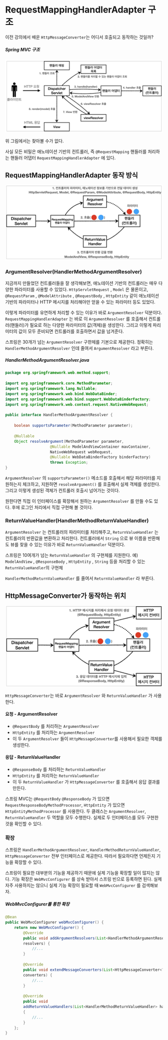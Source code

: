 # RequestMappingHandlerAdapter 구조

이전 강의에서 배운 `HttpMessageConverter`는 어디서 호출되고 동작하는 것일까?

##### Spring MVC 구조
![](스크린샷%202022-06-04%20오후%2010.40.03.png)

위 그림에서는 찾아볼 수가 없다.

사실 모든 비밀은 애노테이션 기반의 컨트롤러, 즉 `@RequestMapping` 핸들러를 처리하는 핸들러 어댑터 `RequestMappingHandlerAdapter` 에 있다.

## RequestMappingHandlerAdapter 동작 방식
![](스크린샷%202022-06-14%20오후%2010.40.45.png)

### ArgumentResolver(HandlerMethodArgumentResolver)
지금까지 만들었던 컨트롤러들을 잘 생각해보면, 애노테이션 기반의 컨트롤러는 매우 다양한 파라미터를 사용할 수 있었다. `HttpServletRequest` , `Model` 은 물론이고, `@RequestParam` , `@ModelAttribute` , `@RequestBody` , `HttpEntity` 같이 애노테이션 기반의 파라미터나 HTTP 메시지를 처리해야만 얻을 수 있는 파라미터 등도 있었다.

이렇게 파라미터를 유연하게 처리할 수 있는 이유가 바로 `ArgumentResolver` 덕분이다.  `RequestMappingHandlerAdapter` 는 바로 이 `ArgumentResolver` 를 호출해서 컨트롤러(핸들러)가 필요로 하는 다양한 파라미터의 값(객체)을 생성한다. 그리고 이렇게 파리미터의 값이 모두 준비되면 컨트롤러를 호출하면서 값을 넘겨준다.

스프링은 30개가 넘는 `ArgumentResolver` 구햔체를 기본으로 제공한다. 정확히는 `HandlerMethodArgumentResolver` 인데 줄여서 `ArgumentResolver` 라고 부른다.

##### HandlerMethodArgumentResolver.java
```Java
package org.springframework.web.method.support;

import org.springframework.core.MethodParameter;
import org.springframework.lang.Nullable;
import org.springframework.web.bind.WebDataBinder;
import org.springframework.web.bind.support.WebDataBinderFactory;
import org.springframework.web.context.request.NativeWebRequest;

public interface HandlerMethodArgumentResolver {

	boolean supportsParameter(MethodParameter parameter);

	@Nullable
	Object resolveArgument(MethodParameter parameter,
					@Nullable ModelAndViewContainer mavContainer,
					NativeWebRequest webRequest,
					@Nullable WebDataBinderFactory binderFactory)
					throws Exception;
}
```

`ArgumentResolver` 의 `supportsParameter()` 메소드를 호출해서 해당 파라미터를 지원하는지 체크하고, 지원하면 `resolveArgument()` 를 호출해서 실제 객체를 생성한다. 그리고 이렇게 생성된 객체가 컨트롤러 호출시 넘어가는 것이다.

원한다면 직접 이 인터페이스를 확장해서 원하는 `ArgumentResolver` 를 만들 수도 있다. 후에 로그인 처리에서 직접 구현해 볼 것이다.

### ReturnValueHandler(HandlerMethodReturnValueHandler)
`ArgumentResolver` 는 컨트롤러의 파라미터를 처리해주고, `ReturnValueHandler` 는 컨트롤러의 반환값을 변환하고 처리한다. 컨트롤러에서 `String` 으로 뷰 이름을 반환해도 뷰를 찾을 수 있는 이유가 바로 `ReturnValueHandler` 덕분이다.

스프링은 10여개가 넘는 `ReturnValueHandler` 의 구현체를 지원한다.
예) `ModelAndView` , `@ResponseBody` , `HttpEntity` , `String` 등을 처리할 수 있는 `ReturnValueHandler`의 구현체

`HandlerMethodReturnValueHandler` 를 줄여서 `ReturnValueHandler` 라 부른다.


## HttpMessageConverter가 동작하는 위치
![](스크린샷%202022-06-14%20오후%2011.05.58.png)

`HttpMessageConverter`는 바로 `ArgumentResolver` 와 `ReturnValueHandler` 가 사용한다.

#### 요청 - ArgumentResolver
- `@RequestBody` 를 처리하는 `ArgumentResolver`
- `HttpEntity` 를 처리하는 `ArgumentResolver`
- 이 두 `ArgumentResolver` 들이 `HttpMessageConverter`를 사용해서 필요한 객체를 생성한다.

#### 응답 - ReturnValueHandler
- `@ResponseBody` 를 처리하는 `ReturnValueHandler`
-  `HttpEntity` 를 처리하는 `ReturnValueHandler`
- 이 두 `ReturnValueHandler` 가 `HttpMessageConverter` 를 호출해서 응답 결과를 만든다.

스프링 MVC는 `@RequestBody` `@ResponseBody` 가 있으면 `RequestResponseBodyMethodProcessor`, 
`HttpEntity` 가 있으면 `HttpEntityMethodProcessor` 를 사용한다. 두 클래스는 `ArgumentResolver`, `ReturnValueHandler` 두 역할을 모두 수행한다. 실제로 두 인터페이스를 모두 구현한 것을 확인할 수 있다.

### 확장
스프링은 `HandlerMethodArgumentResolver`, `HandlerMethodReturnValueHandler`, `HttpMessageConverter` 전부 인터페이스로 제공한다. 따라서 필요하다면 언제든지 기능을 확장할 수 있다.

스프링이 필요한 대부분의 기능을 제공하기 때문에 실제 기능을 확장할 일이 많지는 않다. 기능 확장은 `WebMvcConfigurer` 를 상속 받아서 스프링 빈으로 등록하면 된다. 실제 자주 사용하지는 않으니 실제 기능 확장이 필요할 때 `WebMvcConfigurer` 를 검색해보자.

##### WebMvcConfigurer를 통한 확장
```Java
@Bean
public WebMvcConfigurer webMvcConfigurer() {
	return new WebMvcConfigurer() {
		@Override
		public void addArgumentResolvers(List<HandlerMethodArgumentResolver>
		resolvers) {
			//...
		}
		
		@Override
		public void extendMessageConverters(List<HttpMessageConverter<?>>
		converters) {
			//...
		}
		
		@Override
		public void 
		addReturnValueHandlers(List<HandlerMethodReturnValueHandler> handlers) 
		{
			//...
		}
	};
}
```